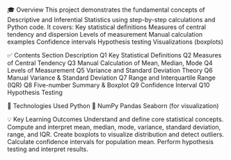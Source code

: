 🎓 Overview
This project demonstrates the fundamental concepts of Descriptive and Inferential Statistics using step-by-step calculations and Python code. It covers:
Key statistical definitions
Measures of central tendency and dispersion
Levels of measurement
Manual calculation examples
Confidence intervals
Hypothesis testing
Visualizations (boxplots)

✅ Contents
Section	Description
Q1	Key Statistical Definitions
Q2	Measures of Central Tendency
Q3	Manual Calculation of Mean, Median, Mode
Q4	Levels of Measurement
Q5	Variance and Standard Deviation Theory
Q6	Manual Variance & Standard Deviation
Q7	Range and Interquartile Range (IQR)
Q8	Five-number Summary & Boxplot
Q9	Confidence Interval
Q10	Hypothesis Testing

🧮 Technologies Used
Python 🐍
NumPy
Pandas
Seaborn (for visualization)

💡 Key Learning Outcomes
Understand and define core statistical concepts.
Compute and interpret mean, median, mode, variance, standard deviation, range, and IQR.
Create boxplots to visualize distribution and detect outliers.
Calculate confidence intervals for population mean.
Perform hypothesis testing and interpret results.

